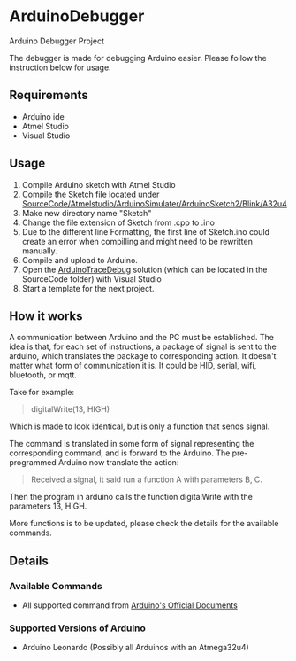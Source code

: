 # ArduinoDebugger
Arduino Debugger Project

The debugger is made for debugging Arduino easier. Please follow the instruction below for usage.

## Requirements

- Arduino ide
- Atmel Studio
- Visual Studio

## Usage

1. Compile Arduino sketch with Atmel Studio
2. Compile the Sketch file located under [SourceCode/Atmelstudio/ArduinoSimulater/ArduinoSketch2/Blink/A32u4](ArduinoDebugger/SourceCode/Atmelstudio/ArduinoSimulater/ArduinoSketch2/Blink/A32u4)
3. Make new directory name "Sketch"
4. Change the file extension of Sketch from .cpp to .ino
5. Due to the different line Formatting, the first line of Sketch.ino could create an error when compilling and might need to be rewritten manually.
6. Compile and upload to Arduino.
7. Open the [ArduinoTraceDebug](SourceCode/VisualStudio/ArduinoDebugLibrary) solution (which can be located in the SourceCode folder) with Visual Studio
8. Start a template for the next project.

## How it works

A communication between Arduino and the PC must be established. The idea is that, for each set of instructions, a package of signal is sent to the arduino, which translates the package to corresponding action. It doesn't matter what form of communication it is. It could be HID, serial, wifi, bluetooth, or mqtt. 

Take for example:
>digitalWrite(13, HIGH)

Which is made to look identical, but is only a function that sends signal.

The command is translated in some form of signal representing the corresponding command, and is forward to the Arduino. The pre-programmed Arduino now translate the action:

>Received a signal, it said run a function A with parameters B, C.

Then the program in arduino calls the function digitalWrite with the parameters 13, HIGH.

More functions is to be updated, please check the details for the available commands.

## Details

### Available Commands
- All supported command from [Arduino's Official Documents](https://www.arduino.cc/reference/en/)
### Supported Versions of Arduino
- Arduino Leonardo (Possibly all Arduinos with an Atmega32u4)
